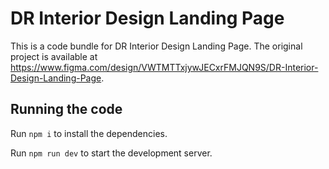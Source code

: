 
  # DR Interior Design Landing Page

  This is a code bundle for DR Interior Design Landing Page. The original project is available at https://www.figma.com/design/VWTMTTxjywJECxrFMJQN9S/DR-Interior-Design-Landing-Page.

  ## Running the code

  Run `npm i` to install the dependencies.

  Run `npm run dev` to start the development server.
  